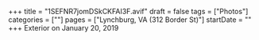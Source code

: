 +++
title = "1SEFNR7jomDSkCKFAI3F.avif"
draft = false
tags = ["Photos"]
categories = [""]
pages = ["Lynchburg, VA (312 Border St)"]
startDate = ""
+++
Exterior on January 20, 2019
